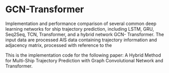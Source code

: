 # GCN-Transformer
Implementation and performance comparison of several common deep learning networks for ship trajectory prediction, including LSTM, GRU, Seq2Seq, TCN, Transformer, and a hybrid network GCN- Transformer. The input data are processed AIS data containing trajectory information and adjacency matrix, processed with reference to the

This is the implementation code for the following paper: A Hybrid Method for Multi-Ship Trajectory Prediction with Graph Convolutional Network and Transformer.
